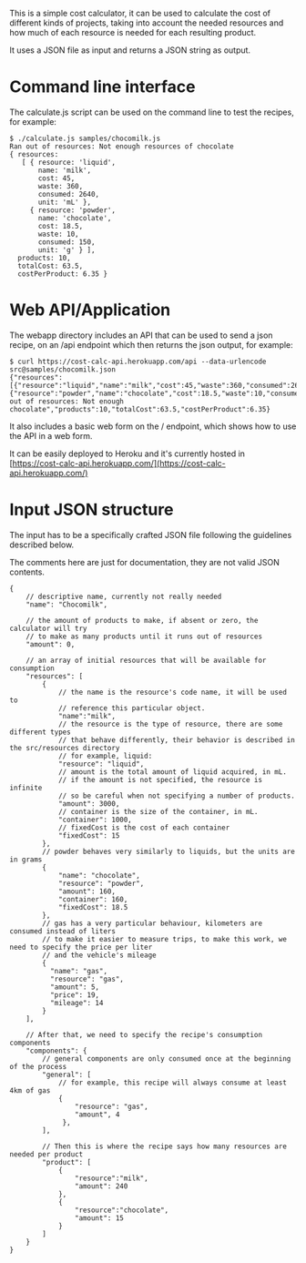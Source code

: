 This is a simple cost calculator, it can be used to calculate the cost of different kinds of projects, taking into account the needed resources and how much of each resource is needed for each resulting product.                                                                
                                                                        
It uses a JSON file as input and returns a JSON string as output.          
           
Command line interface
======================

The calculate.js script can be used on the command line to test the recipes, for example:                                                   
                                                                        
```                                                                     
$ ./calculate.js samples/chocomilk.js                                   
Ran out of resources: Not enough resources of chocolate                 
{ resources:
   [ { resource: 'liquid',
       name: 'milk',
       cost: 45,
       waste: 360,
       consumed: 2640,
       unit: 'mL' },
     { resource: 'powder',
       name: 'chocolate',
       cost: 18.5,
       waste: 10,
       consumed: 150,
       unit: 'g' } ],
  products: 10,
  totalCost: 63.5,
  costPerProduct: 6.35 }
```                       

Web API/Application
===============

The webapp directory includes an API that can be used to send a json recipe, on an /api endpoint which then returns the json output, for example:

```
$ curl https://cost-calc-api.herokuapp.com/api --data-urlencode src@samples/chocomilk.json
{"resources":[{"resource":"liquid","name":"milk","cost":45,"waste":360,"consumed":2640,"unit":"mL"},{"resource":"powder","name":"chocolate","cost":18.5,"waste":10,"consumed":150,"unit":"g"}],"message":"Ran out of resources: Not enough chocolate","products":10,"totalCost":63.5,"costPerProduct":6.35}
```

It also includes a basic web form on the / endpoint, which shows how to use the API in a web form.

It can be easily deployed to Heroku and it's currently hosted in [https://cost-calc-api.herokuapp.com/](https://cost-calc-api.herokuapp.com/)

Input JSON structure
====================

The input has to be a specifically crafted JSON file following the guidelines described below.

The comments here are just for documentation, they are not valid JSON contents.

```
{
    // descriptive name, currently not really needed
    "name": "Chocomilk", 
    
    // the amount of products to make, if absent or zero, the calculator will try
    // to make as many products until it runs out of resources
    "amount": 0, 
    
    // an array of initial resources that will be available for consumption
    "resources": [
        {
            // the name is the resource's code name, it will be used to
            // reference this particular object.
            "name":"milk",
            // the resource is the type of resource, there are some different types
            // that behave differently, their behavior is described in the src/resources directory
            // for example, liquid:
            "resource": "liquid",
            // amount is the total amount of liquid acquired, in mL.
            // if the amount is not specified, the resource is infinite
            // so be careful when not specifying a number of products.
            "amount": 3000,
            // container is the size of the container, in mL.
            "container": 1000,
            // fixedCost is the cost of each container
            "fixedCost": 15
        },
        // powder behaves very similarly to liquids, but the units are in grams
        {
            "name": "chocolate",
            "resource": "powder",
            "amount": 160,
            "container": 160,
            "fixedCost": 18.5
        },
        // gas has a very particular behaviour, kilometers are consumed instead of liters
        // to make it easier to measure trips, to make this work, we need to specify the price per liter
        // and the vehicle's mileage
        {
          "name": "gas",
          "resource": "gas",
          "amount": 5,
          "price": 19,
          "mileage": 14
        }
    ],
    
    // After that, we need to specify the recipe's consumption components
    "components": {
        // general components are only consumed once at the beginning of the process
        "general": [
            // for example, this recipe will always consume at least 4km of gas
            {
                "resource": "gas",
                "amount", 4
             },
        ],
        
        // Then this is where the recipe says how many resources are needed per product
        "product": [
            {
                "resource":"milk",
                "amount": 240
            },
            {
                "resource":"chocolate",
                "amount": 15
            }
        ]
    }
}
```
